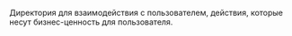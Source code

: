 Директория для взаимодействия с пользователем, действия, которые несут бизнес-ценность для пользователя.
